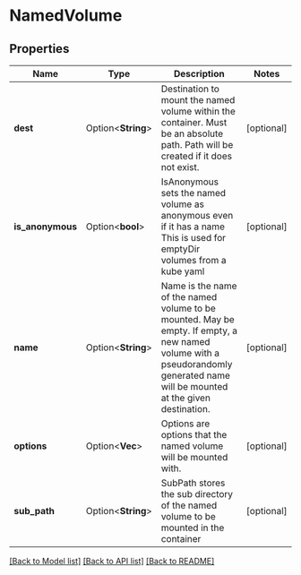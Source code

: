 # NamedVolume

## Properties

Name | Type | Description | Notes
------------ | ------------- | ------------- | -------------
**dest** | Option<**String**> | Destination to mount the named volume within the container. Must be an absolute path. Path will be created if it does not exist. | [optional]
**is_anonymous** | Option<**bool**> | IsAnonymous sets the named volume as anonymous even if it has a name This is used for emptyDir volumes from a kube yaml | [optional]
**name** | Option<**String**> | Name is the name of the named volume to be mounted. May be empty. If empty, a new named volume with a pseudorandomly generated name will be mounted at the given destination. | [optional]
**options** | Option<**Vec<String>**> | Options are options that the named volume will be mounted with. | [optional]
**sub_path** | Option<**String**> | SubPath stores the sub directory of the named volume to be mounted in the container | [optional]

[[Back to Model list]](../README.md#documentation-for-models) [[Back to API list]](../README.md#documentation-for-api-endpoints) [[Back to README]](../README.md)


